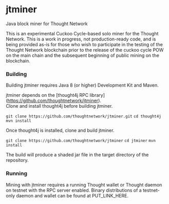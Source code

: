 # jtminer
Java block miner for Thought Network

This is an experimental Cuckoo Cycle-based solo miner for the Thought Network.
This is a work in progress, not production-ready code, and is being provided as-is for those who wish to participate in the testing of the Thought Network blockchain prior to the release of the cuckoo cycle POW on the main chain and the subsequent beginning of public mining on the blockchain.

### Building ###
Building jtminer requires Java 8 (or higher) Development Kit and Maven.

jtminer depends on the [thought4j RPC library] (https://github.com/thoughtnetwork/jtminer).  
Clone and install thought4j before building jtminer.

`git clone https://github.com/thoughtnetwork/jtminer.git`
`cd thought4j`
`mvn install`

Once thought4j is installed, clone and build jtminer.

`git clone https://github.com/thoughtnetwork/jtminer`
`cd jtminer`
`mvn install`

The build will produce a shaded jar file in the target directory of the repository.  

### Running ###
Mining with jtminer requires a running Thought wallet or Thought daemon on testnet with the RPC server enabled.  Binary distributions of a testnet-only daemon and wallet can be found at PUT_LINK_HERE.





